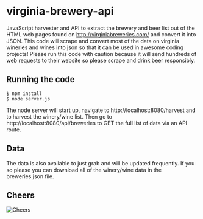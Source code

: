 virginia-brewery-api
================

JavaScript harvester and API to extract the brewery and beer list out of the HTML web pages found on http://virginiabreweries.com/ and convert it into JSON. This code will scrape and convert most of the data on virginia wineries and wines into json so that it can be used in awesome coding projects! Please run this code with caution because it will send hundreds of web requests to their website so please scrape and drink beer responsibly.

## Running the code

``` shell
$ npm install
$ node server.js
```

The node server will start up, navigate to http://localhost:8080/harvest and to harvest the winery/wine list. Then go to http://localhost:8080/api/breweries to GET the full list of data via an API route.

## Data
The data is also available to just grab and will be updated frequently. If you so please you can download all of the winery/wine data in the breweries.json file.


## Cheers
![Cheers](https://media.giphy.com/media/10pVtJi0VzADHa/giphy.gif)
